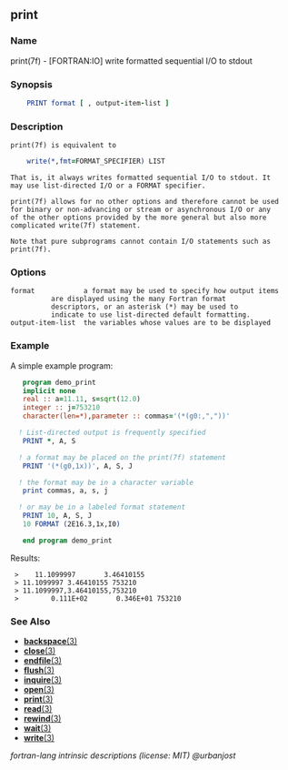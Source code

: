 ## print

### **Name**
   print(7f) - [FORTRAN:IO] write formatted sequential I/O to stdout
### **Synopsis**
```fortran
    PRINT format [ , output-item-list ]
```
### **Description**
    print(7f) is equivalent to 
```fortran
    write(*,fmt=FORMAT_SPECIFIER) LIST
```
    That is, it always writes formatted sequential I/O to stdout. It
    may use list-directed I/O or a FORMAT specifier.

    print(7f) allows for no other options and therefore cannot be used
    for binary or non-advancing or stream or asynchronous I/O or any
    of the other options provided by the more general but also more
    complicated write(7f) statement.

    Note that pure subprograms cannot contain I/O statements such as
    print(7f).

### **Options**
    format            a format may be used to specify how output items
		      are displayed using the many Fortran format
		      descriptors, or an asterisk (*) may be used to
		      indicate to use list-directed default formatting.
    output-item-list  the variables whose values are to be displayed

### **Example**

  A simple example program:
```fortran
   program demo_print
   implicit none
   real :: a=11.11, s=sqrt(12.0)
   integer :: j=753210
   character(len=*),parameter :: commas='(*(g0:,","))'

  ! List-directed output is frequently specified
   PRINT *, A, S

  ! a format may be placed on the print(7f) statement
   PRINT '(*(g0,1x))', A, S, J

  ! the format may be in a character variable
   print commas, a, s, j

  ! or may be in a labeled format statement
   PRINT 10, A, S, J
   10 FORMAT (2E16.3,1x,I0)

   end program demo_print
```
Results:
```text
 >    11.1099997       3.46410155    
 > 11.1099997 3.46410155 753210
 > 11.1099997,3.46410155,753210
 >        0.111E+02       0.346E+01 753210
```
### **See Also**

 - [**backspace**(3)](#backspace)
 - [**close**(3)](#close)
 - [**endfile**(3)](#endfile)
 - [**flush**(3)](#flush)
 - [**inquire**(3)](#inquire)
 - [**open**(3)](#open)
 - [**print**(3)](#print)
 - [**read**(3)](#read)
 - [**rewind**(3)](#rewind)
 - [**wait**(3)](#wait)
 - [**write**(3)](#write)

_fortran-lang intrinsic descriptions (license: MIT) \@urbanjost_
